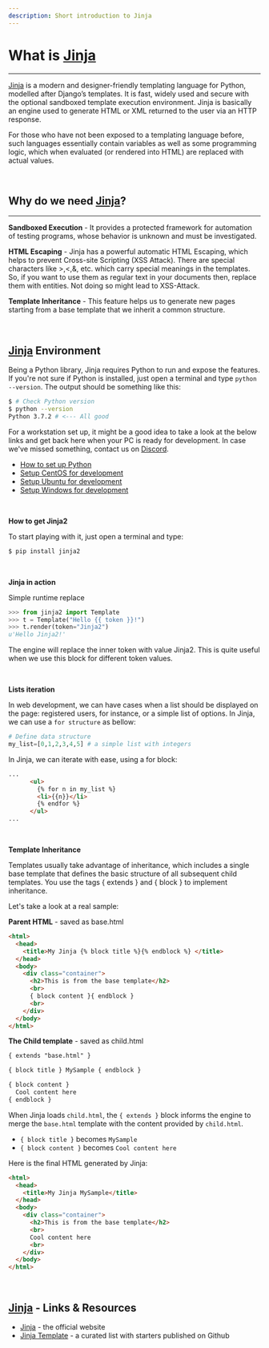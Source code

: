 ```yaml
---
description: Short introduction to Jinja
---
```


# What is [Jinja](https://jinja.palletsprojects.com/en/2.11.x/)
---

[Jinja](https://jinja.palletsprojects.com/en/2.11.x/) is a modern and designer-friendly templating language for Python, modelled after Django’s templates. It is fast, widely used and secure with the optional sandboxed template execution environment. Jinja is basically an engine used to generate HTML or XML returned to the user via an HTTP response.

For those who have not been exposed to a templating language before, such languages essentially contain variables as well as some programming logic, which when evaluated (or rendered into HTML) are replaced with actual values. 

<br />

## Why do we need [Jinja](https://jinja.palletsprojects.com/en/2.11.x/)?
---

**Sandboxed Execution** - It provides a protected framework for automation of testing programs, whose behavior is unknown and must be investigated.

**HTML Escaping** -  Jinja has a powerful automatic HTML Escaping, which helps to prevent Cross-site Scripting (XSS Attack). There are special characters like >,<,&, etc. which carry special meanings in the templates. So, if you want to use them as regular text in your documents then, replace them with entities. Not doing so might lead to XSS-Attack.

**Template Inheritance** - This feature helps us to generate new pages starting from a base template that we inherit a common structure.

<br />

## [Jinja](https://jinja.palletsprojects.com/en/2.11.x/) Environment 

Being a Python library, Jinja requires Python to run and expose the features. If you're not sure if Python is installed, just open a terminal and type `python --version`. The output should be something like this:

```bash
$ # Check Python version
$ python --version
Python 3.7.2 # <--- All good
```

For a workstation set up, it might be a good idea to take a look at the below links and get back here when your PC is ready for development. In case we've missed something, contact us on [Discord](https://discord.gg/fZC6hup).

- [How to set up Python](/how-to/install-python)
- [Setup CentOS for development](/how-to/setup-centos-for-development/)
- [Setup Ubuntu for development](/how-to/setup-ubuntu-for-development/)
- [Setup Windows for development](/how-to/setup-windows-for-development/)

<br />

**How to get Jinja2**

To start playing with it, just open a terminal and type:

```bash
$ pip install jinja2
```

<br />

**Jinja in action**

Simple runtime replace

```python
>>> from jinja2 import Template
>>> t = Template("Hello {{ token }}!")
>>> t.render(token="Jinja2")
u'Hello Jinja2!'
```

The engine will replace the inner token with value Jinja2. This is quite useful when we use this block for different token values.

<br />

**Lists iteration**

In web development, we can have cases when a list should be displayed on the page: registered users, for instance, or a simple list of options. In Jinja, we can use a `for structure` as bellow:

```python
# Define data structure
my_list=[0,1,2,3,4,5] # a simple list with integers
```

In Jinja, we can iterate with ease, using a for block:

```html
...
      <ul>
        {% for n in my_list %}
        <li>{{n}}</li>
        {% endfor %}
      </ul>
...
```

<br />

**Template Inheritance**

Templates usually take advantage of inheritance, which includes a single base template that defines the basic structure of all subsequent child templates. You use the tags { extends } and { block } to implement inheritance.

Let's take a look at a real sample:

**Parent HTML** - saved as base.html

```html
<html>
  <head>
    <title>My Jinja {% block title %}{% endblock %} </title>
  </head>
  <body>
    <div class="container">
      <h2>This is from the base template</h2>
      <br>
      { block content }{ endblock }
      <br>
    </div>
  </body>
</html>
```

**The Child template** - saved as child.html

```html
{ extends "base.html" }

{ block title } MySample { endblock }

{ block content }
  Cool content here
{ endblock }
```

When Jinja loads `child.html`, the `{ extends }` block informs the engine to merge the `base.html` template with the content provided by `child.html`.

- `{ block title }` becomes `MySample`
- `{ block content }` becomes `Cool content here`

Here is the final HTML generated by Jinja:

```html
<html>
  <head>
    <title>My Jinja MySample</title>
  </head>
  <body>
    <div class="container">
      <h2>This is from the base template</h2>
      <br>
      Cool content here
      <br>
    </div>
  </body>
</html>
```

<br />

## [Jinja](https://jinja.palletsprojects.com/en/2.11.x/) - Links & Resources

- [Jinja](https://jinja.palletsprojects.com/en/2.11.x/) - the official website
- [Jinja Template](https://github.com/app-generator/jinja-template) - a curated list with starters published on Github
